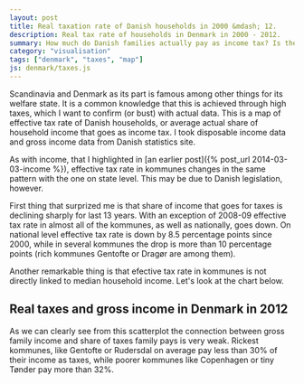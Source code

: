 ```yaml
---
layout: post
title: Real taxation rate of Danish households in 2000 &mdash; 12.
description: Real tax rate of households in Denmark in 2000 - 2012.
summary: How much do Danish families actually pay as income tax? Is the tax rate different in different parts of the country?
category: "visualisation"
tags: ["denmark", "taxes", "map"]
js: denmark/taxes.js
---
```


Scandinavia and Denmark as its part is famous among other things for its welfare state. It is a common knowledge that this is achieved through high taxes, which I want to confirm (or bust) with actual data. This is a map of effective tax rate of Danish households, or average actual share of household income that goes as income tax. I took disposable income data and gross income data from Danish statistics site.

<div id='taxes'></div>

As with income, that I highlighted in [an earlier post]({% post_url 2014-03-03-income %}), effective tax rate in kommunes changes in the same pattern with the one on state level. This may be due to Danish legislation, however.

First thing that surprized me is that share of income that goes for taxes is declining sharply for last 13 years. With an exception of 2008-09 effective tax rate in almost all of the kommunes, as well as nationally, goes down. On national level effective tax rate is down by 8.5 percentage points since 2000, while in several kommunes the drop is more than 10 percentage points (rich kommunes Gentofte or Dragør are among them).

Another remarkable thing is that efective tax rate in kommunes is not directly linked to median household income. Let's look at the chart below.

<div id="scatter">
	<h2>Real taxes and gross income in Denmark in 2012</h2>
</div>

As we can clearly see from this scatterplot the connection between gross family income and share of taxes family pays is very weak. Rickest kommunes, like Gentofte or Rudersdal on average pay less than 30% of their income as taxes, while poorer kommunes like Copenhagen or tiny Tønder pay more than 32%.
